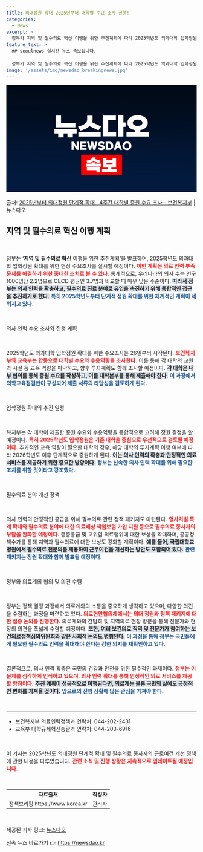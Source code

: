 ```yaml
---
title: 의대정원 확대 2025년부터 대학별 수요 조사 진행!
categories:
  - News
excerpt: >
  정부가 지역 및 필수의료 혁신 이행을 위한 추진계획에 따라 2025학년도 의과대학 입학정원 확대를 위한 현장…
feature_text: >
  ## seoulnews 실시간 뉴스 속보입니다.

  정부가 지역 및 필수의료 혁신 이행을 위한 추진계획에 따라 2025학년도 의과대학 입학정원 확대를 위한 현장…
image: '/assets/img/newsdao_breakingnews.jpg'
---
```


![뉴스다오 속보](/assets/img/newsdao_breakingnews.jpg)

<p>출처: <a href="https://newsdao.kr/2313" rel="dofollow">2025년부터 의대정원 단계적 확대…4주간 대학별 증원 수요 조사 - 보건복지부</a> | 뉴스다오</p>

<h2 data-ke-size="size26">지역 및 필수의료 혁신 이행 계획</h2>

<p data-ke-size="size16">&nbsp;</p>

정부는 ‘<b>지역 및 필수의료 혁신</b> 이행을 위한 추진계획’을 발표하며, 2025학년도 의과대학 입학정원 확대를 위한 현장 수요조사를 실시할 예정이다. <b><span style="color: #ee2323;">이번 계획은 의료 인력 부족 문제를 해결하기 위한 중대한 조치로 볼 수 있다.</span></b> 통계적으로, 우리나라의 의사 수는 인구 1000명당 2.2명으로 OECD 평균인 3.7명과 비교할 때 매우 낮은 수준이다. <b><span style="background-color: #21538527;">따라서 정부는 의사 인력을 확충하고, 필수의료 진료 분야로 유입을 촉진하기 위해 종합적인 접근을 추진하기로 했다.</span></b> <b><span style="color: #1a5490;">특히 2025학년도부터 단계적 정원 확대를 위한 체계적인 계획이 세워지고 있다.</span></b> 

<p data-ke-size="size16">&nbsp;</p>

의사 인력 수요 조사와 진행 계획

<p data-ke-size="size16">&nbsp;</p>

2025학년도 의과대학 입학정원 확대를 위한 수요조사는 26일부터 시작된다. <b><span style="color: #ee2323;">보건복지부와 교육부는 합동으로 대학별 수요와 수용역량을 조사한다.</span></b> 이를 통해 각 대학의 교원과 시설 등 교육 역량을 파악하고, 향후 투자계획도 함께 조사할 예정이다. <b><span style="background-color: #21538527;">각 대학은 내부 협의를 통해 증원 수요를 작성하고, 이를 대학본부를 통해 제출해야 한다.</span></b> <b><span style="color: #1a5490;">이 과정에서 의학교육점검반이 구성되어 제출 서류의 타당성을 검토하게 된다.</span></b>

<p data-ke-size="size16">&nbsp;</p>

입학정원 확대의 추진 일정

<p data-ke-size="size16">&nbsp;</p>

복지부는 각 대학이 제출한 증원 수요와 수용역량을 종합적으로 고려해 정원 결정을 할 예정이다. <b><span style="color: #ee2323;">특히 2025학년도 입학정원은 기존 대학을 중심으로 우선적으로 검토될 예정이다.</span></b> 추가적인 교육 역량이 필요한 대학의 경우, 해당 대학의 투자계획 이행 여부에 따라 2026학년도 이후 단계적으로 증원하게 된다. <b><span style="background-color: #21538527;">이는 의사 인력의 확충과 안정적인 의료 서비스를 제공하기 위한 중요한 방향이다.</span></b> <b><span style="color: #1a5490;">정부는 신속한 의사 인력 확대를 위해 필요한 조치를 취할 것이라고 강조했다.</span></b>

<p data-ke-size="size16">&nbsp;</p>

필수의료 분야 개선 정책

<p data-ke-size="size16">&nbsp;</p>

의사 인력의 안정적인 공급을 위해 필수의료 관련 정책 패키지도 마련된다. <b><span style="color: #ee2323;">형사처벌 특례 확대와 필수의료 분야에 대한 의료배상 책임보험 가입 지원 등으로 필수의료 종사자의 부담을 완화할 예정이다.</span></b> 중증응급 및 고위험 의료행위에 대한 보상을 확대하며, 공공정책수가를 통해 지역과 필수의료에 대한 보상도 강화할 계획이다. <b><span style="background-color: #21538527;">예를 들어, 국립대학교병원에서 필수의료 전문의를 채용하여 근무여건을 개선하는 방안도 포함되어 있다.</span></b> <b><span style="color: #1a5490;">관련 패키지는 정원 확대와 함께 발표될 예정이다.</span></b>

<p data-ke-size="size16">&nbsp;</p>

정부와 의료계의 협의 및 의견 수렴

<p data-ke-size="size16">&nbsp;</p>

정부는 정책 결정 과정에서 의료계와의 소통을 중요하게 생각하고 있으며, 다양한 의견을 수렴하는 과정을 마련하고 있다. <b><span style="color: #ee2323;">의료현안협의체에서는 의대 정원과 정책 패키지에 대한 집중 논의를 진행한다.</span></b> 의료계와의 간담회 및 지역의료 현장 방문을 통해 전문가와 현장의 의견을 폭넓게 수렴할 예정이다. <b><span style="background-color: #21538527;">또한, 여러 보건의료 직역 및 전문가가 참여하는 보건의료정책심의위원회와 같은 사회적 논의도 병행된다.</span></b> <b><span style="color: #1a5490;">이 과정을 통해 정부는 국민들에게 필요한 필수의료 인력을 확대해야 한다는 강한 의지를 재확인하고 있다.</span></b>

<p data-ke-size="size16">&nbsp;</p>

결론적으로, 의사 인력 확충은 국민의 건강과 안전을 위한 필수적인 과제이다. <b><span style="color: #ee2323;">정부는 이 문제를 심각하게 인식하고 있으며, 의사 인력 확대를 통해 안정적인 의료 서비스를 제공할 방침이다.</span></b> <b><span style="background-color: #21538527;">추진 계획이 성공적으로 이행된다면, 의료계는 물론 국민의 삶에도 긍정적인 변화를 가져올 것이다.</span></b> <b><span style="color: #1a5490;">앞으로의 진행 상황에 많은 관심을 가져야 한다.</span></b>

<p data-ke-size="size16">&nbsp;</p>

<hr />

<ul>
    <li>보건복지부 의료인력정책과 연락처: 044-202-2431</li>
    <li>교육부 대학규제혁신총괄과 연락처: 044-203-6916</li>
</ul>

<p data-ke-size="size16">&nbsp;</p>

이 기사는 2025학년도 의대정원 단계적 확대 및 필수의료 종사자의 근로여건 개선 정책에 관한 내용을 다루었습니다. <b><span style="color: #ee2323;">관련 소식 및 진행 상황은 지속적으로 업데이트될 예정입니다.</span></b> 

<p data-ke-size="size16">&nbsp;</p>

<Table>
    <tr>
        <td style="text-align: center; height: 17px;"><b>자료출처</b></td>
        <td style="text-align: center; height: 17px;"><b>작성자</b></td>
    </tr>
    <tr>
        <td style="text-align: center; height: 17px;">정책브리핑 https://www.korea.kr</td>
        <td style="text-align: center; height: 17px;">관리자</td>
    </tr>
</Table>

<p data-ke-size="size16">&nbsp;</p>

제공된 기사 링크: <a href="https://newsdao.kr/2313">뉴스다오</a> 

신속 뉴스 바로가기 👉 <a href="https://newsdao.kr" rel="dofollow">https://newsdao.kr</a>


